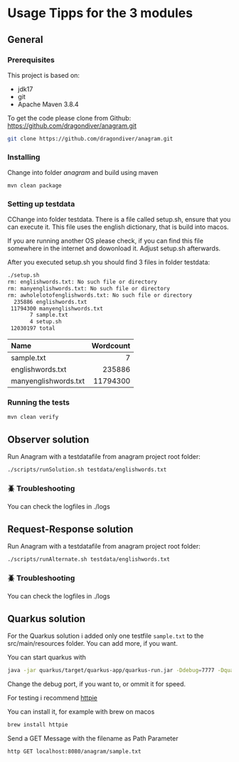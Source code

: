 # Usage Tipps for the 3 modules

## General

### Prerequisites

This project is based on:
- jdk17
- git
- Apache Maven 3.8.4


To get the code please clone from Github: https://github.com/dragondiver/anagram.git

```sh
git clone https://github.com/dragondiver/anagram.git
```

### Installing

Change into folder *anagram* and build using maven

```sh
mvn clean package
```

### Setting up testdata

CChange into folder testdata. There is a file called setup.sh, ensure that you can execute it. This file uses the english dictionary, that is build into macos. 

If you are running another OS please check, if you can find this file somewhere in the internet and dowonload it. Adjust setup.sh afterwards.

After you executed setup.sh you should find 3 files in folder testdata:

```zsh
./setup.sh
rm: englishwords.txt: No such file or directory
rm: manyenglishwords.txt: No such file or directory
rm: awholelotofenglishwords.txt: No such file or directory
  235886 englishwords.txt
 11794300 manyenglishwords.txt
       7 sample.txt
       4 setup.sh
 12030197 total
 ```

| Name | Wordcount |
| :--- | ---: |
| sample.txt | 7 |
| englishwords.txt | 235886 |
| manyenglishwords.txt | 11794300 |

### Running the tests <a name = "tests"></a>

```bash
mvn clean verify
```

## Observer solution

Run Anagram with a testdatafile from anagram project root folder:

```sh
./scripts/runSolution.sh testdata/englishwords.txt
```

### :beetle: Troubleshooting <a name="trouble"></a>

You can check the logfiles in ./logs

## Request-Response solution

Run Anagram with a testdatafile from anagram project root folder:

```sh
./scripts/runAlternate.sh testdata/englishwords.txt
```

### :beetle: Troubleshooting <a name="trouble"></a>

You can check the logfiles in ./logs

## Quarkus solution

For the Quarkus solution i added only one testfile `sample.txt` to the src/main/resources folder.
You can add more, if you want.

You can start quarkus with 
```bash
java -jar quarkus/target/quarkus-app/quarkus-run.jar -Ddebug=7777 -Dquarkus.http.port=8080
````
Change the debug port, if you want to, or ommit it for speed.

For testing i recommend [httpie](https://httpie.io)

You can install it, for example with brew on macos

```zsh
brew install httpie
```

Send a GET Message with the filename as Path Parameter

```zsh
http GET localhost:8080/anagram/sample.txt
```




